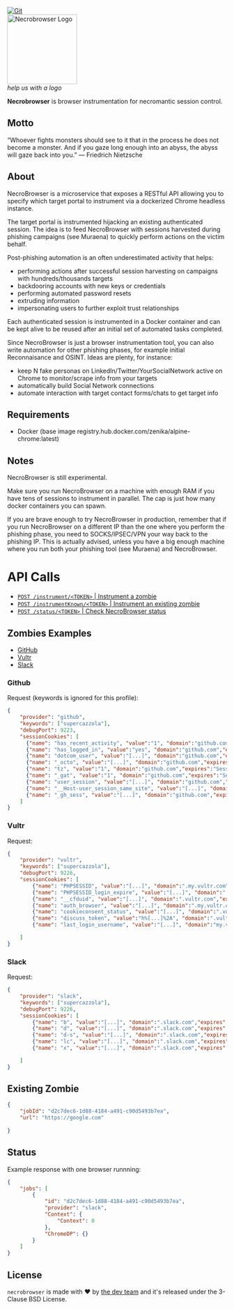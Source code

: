 <p align="center">

[![Git](https://app.soluble.cloud/api/v1/public/badges/d714c35e-de44-4219-b97f-1d654603f745.svg?orgId=320408544746)](https://app.soluble.cloud/repos/details/github.com/jsoehner/necrobrowser?orgId=320408544746)  
  <img alt="Necrobrowser Logo" src="./media/img/necrobrowser-logo.jpg"
   height="160" /><br>
	<i>help us with a logo</i>
</p>

**Necrobrowser** is browser instrumentation for necromantic session control.

## Motto

“Whoever fights monsters should see to it that in the process he does not become a monster. And if you gaze long enough into an abyss, the abyss will gaze back into you.” 
― Friedrich Nietzsche

## About

NecroBrowser is a microservice that exposes a RESTful API allowing you
to specify which target portal to instrument via a dockerized Chrome headless instance.

The target portal is instrumented hijacking an existing authenticated session. The idea is to feed
NecroBrowser with sessions harvested during phishing campaigns (see Muraena)
to quickly perform actions on the victim behalf.

Post-phishing automation is an often underestimated activity that helps:
 - performing actions after successful session harvesting on campaigns with hundreds/thousands targets
 - backdooring accounts with new keys or credentials
 - performing automated password resets
 - extruding information
 - impersonating users to further exploit trust relationships

Each authenticated session is instrumented in a Docker container and can be kept alive to be reused
after an initial set of automated tasks completed.


Since NecroBrowser is just a browser instrumentation tool, you can also write 
automation for other phishing phases, for example initial Reconnaisance and OSINT.
Ideas are plenty, for instance:
 - keep N fake personas on LinkedIn/Twitter/YourSocialNetwork active on Chrome to monitor/scrape info from your targets
 - automatically build Social Network connections 
 - automate interaction with target contact forms/chats to get target info
 
## Requirements

- Docker (base image registry.hub.docker.com/zenika/alpine-chrome:latest)

## Notes

NecroBrowser is still experimental.

Make sure you run NecroBrowser on a machine with enough RAM if you have tens of
sessions to instrument in parallel. The cap is just how many docker containers you can spawn.

If you are brave enough to try NecroBrowser in production, remember that if you run NecroBrowser
on a different IP than the one where you perform the phishing phase, you need to SOCKS/IPSEC/VPN
your way back to the phishing IP. This is actually advised, unless you have a big enough machine
where you run both your phishing tool (see Muraena) and NecroBrowser.


# API Calls
* [`POST /instrument/<TOKEN>` | Instrument a zombie](#zombies)
* [`POST /instrumentKnown/<TOKEN>` | Instrument an existing zombie](#existing-zombie)
* [`POST /status/<TOKEN>` | Check NecroBrowser status](#status)


## Zombies Examples

- [GitHub](#github)
- [Vultr](#vultr)
- [Slack](#slack)


### Github
Request (keywords is ignored for this profile):
```json
{
	"provider": "github",
	"keywords": ["supercazzola"],
	"debugPort": 9223,
	"sessionCookies": [
	  {"name": "has_recent_activity", "value":"1", "domain":"github.com","expires":"Session","path":"/","httpOnly":true,"secure":true},
      {"name": "has_logged_in", "value":"yes", "domain":"github.com","expires":"Session","path":"/","httpOnly":true,"secure":true},
      {"name": "dotcom_user", "value":"[...]", "domain":"github.com","expires":"Session","path":"/","httpOnly":true,"secure":true},
      {"name": "_octo", "value":"[...]", "domain":"github.com","expires":"Session","path":"/","httpOnly":true,"secure":true},
      {"name": "tz", "value":"1", "domain":"github.com","expires":"Session","path":"/","httpOnly":true,"secure":true},
      {"name": "_gat", "value":"1", "domain":"github.com","expires":"Session","path":"/","httpOnly":true,"secure":true},
	  {"name": "user_session", "value":"[...]", "domain":"github.com","expires":"Session","path":"/","httpOnly":true,"secure":true},
	  {"name": "__Host-user_session_same_site", "value":"[...]", "domain":"github.com","expires":"Session","path":"/","httpOnly":true,"secure":true},
	  {"name": "_gh_sess", "value":"[...]", "domain":"github.com","expires":"Session","path":"/","httpOnly":true,"secure":true}
	]
}
```

###  Vultr
Request: 

```json
{
	"provider": "vultr",
	"keywords": ["supercazzola"],
	"debugPort": 9226,
	"sessionCookies": [
		{"name": "PHPSESSID", "value":"[...]", "domain":".my.vultr.com","expires":"Session","path":"/","httpOnly":true,"secure":true},
		{"name": "PHPSESSID_login_expire", "value":"[...]", "domain":".vultr.com","expires":"Session","path":"/","httpOnly":true,"secure":true},
		{"name": "__cfduid", "value":"[...]", "domain":".vultr.com","expires":"Session","path":"/","httpOnly":true,"secure":true},
		{"name": "auth_browser", "value":"[...]", "domain":".my.vultr.com","expires":"Session","path":"/","httpOnly":true,"secure":true},
		{"name": "cookieconsent_status", "value":"[...]", "domain":".vultr.com","expires":"Session","path":"/","httpOnly":true,"secure":true},
		{"name": "discuss_token", "value":"h%[...]%2A", "domain":".vultr.com","expires":"Session","path":"/","httpOnly":true,"secure":true},
	    {"name": "last_login_username", "value":"[...]", "domain":"my.vultr.com","expires":"Session","path":"/","httpOnly":true,"secure":true}

	]
}
```

###  Slack

Request: 

```json
{
	"provider": "slack",
	"keywords": ["supercazzola"],
	"debugPort": 9226,
	"sessionCookies": [
		{"name": "b", "value":"[...]", "domain":".slack.com","expires":"Session","path":"/","httpOnly":true,"secure":true},
		{"name": "d", "value":"[...]", "domain":".slack.com","expires":"Session","path":"/","httpOnly":true,"secure":true},
		{"name": "d-s", "value":"[...]", "domain":".slack.com","expires":"Session","path":"/","httpOnly":true,"secure":true},
		{"name": "lc", "value":"[...]", "domain":".slack.com","expires":"Session","path":"/","httpOnly":true,"secure":true},
		{"name": "x", "value":"[...]", "domain":".slack.com","expires":"Session","path":"/","httpOnly":true,"secure":true}

	]
}
```

## Existing Zombie
```json
{
	"jobId": "d2c7dec6-1d88-4184-a491-c90d5493b7ea",
	"url": "https://google.com"
	
}
```

## Status

Example response with one browser runnning:

```json
{
    "jobs": [
        {
            "id": "d2c7dec6-1d88-4184-a491-c90d5493b7ea",
            "provider": "slack",
            "Context": {
                "Context": 0
            },
            "ChromeDP": {}
        }
    ]
}
```


## License

`necrobrowser` is made with ❤️ by [the dev team](https://github.com/orgs/muraenateam/people) and it's released under the 3-Clause BSD License.
